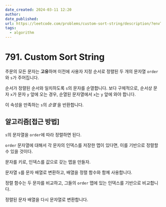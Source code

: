 ```yaml
---
date_created: 2024-03-11 12:20
author: 
date_published: 
url: https://leetcode.com/problems/custom-sort-string/description/?envType=daily-question&envId=2024-03-11
tags:
  - algorithm
---
```

# 791. Custom Sort String

주문의 모든 문자는 **고유**하며 이전에 사용자 지정 순서로 정렬된 두 개의 문자열 `order`와 `s`가 주어집니다.

순서가 정렬된 순서와 일치하도록 `s`의 문자를 순열합니다. 보다 구체적으로, 순서상 문자 `x`가 문자 `y` 앞에 오는 경우, 순열된 문자열에서 `x`는 `y` 앞에 와야 합니다.

이 속성을 만족하는 `s`의 _순열_ 을 반환합니다.


## 알고리즘[접근 방법]

`s`의 문자열을 `order`에 따라 정렬하면 된다.

`order` 문자열에 대해서 각 문자의 인덱스를 저장한 맵이 있다면, 이를 기반으로 정렬할 수 있을 것이다.

문자를 키로, 인덱스를 값으로 갖는 맵을 만들자.

문자열 `s`를 문자 배열로 변환하고, 배열을 정렬 함수와 함께 사용합니다. 

정렬 함수는 두 문자를 비교하고, 그들의 `order` 맵에 있는 인덱스를 기반으로 비교합니다.

정렬된 문자 배열을 다시 문자열로 변환합니다.
